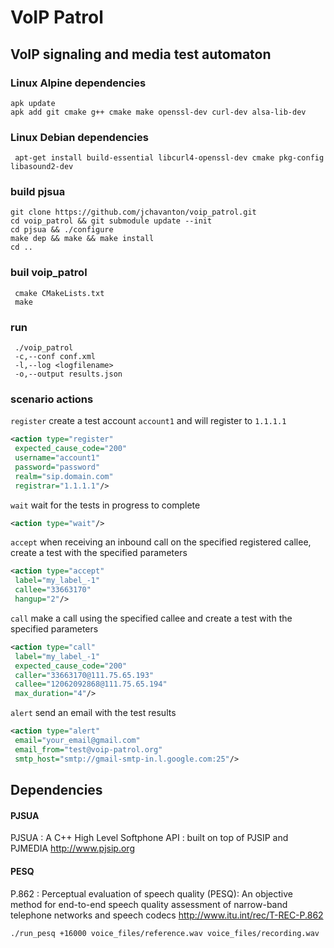 # VoIP Patrol

## VoIP signaling and media test automaton

### Linux Alpine dependencies
```
apk update
apk add git cmake g++ cmake make openssl-dev curl-dev alsa-lib-dev
```
### Linux Debian dependencies
```
 apt-get install build-essential libcurl4-openssl-dev cmake pkg-config libasound2-dev
```
### build pjsua
```
git clone https://github.com/jchavanton/voip_patrol.git
cd voip_patrol && git submodule update --init
cd pjsua && ./configure
make dep && make && make install
cd ..
```
### buil voip_patrol
```
 cmake CMakeLists.txt 
 make
```

### run
```
 ./voip_patrol
 -c,--conf conf.xml 
 -l,--log <logfilename> 
 -o,--output results.json
```

### scenario actions
`register` create a test account `account1` and will register to `1.1.1.1`
```xml
<action type="register"
 expected_cause_code="200"
 username="account1"
 password="password"
 realm="sip.domain.com" 
 registrar="1.1.1.1"/>
```
`wait` wait for the tests in progress to complete
```xml
<action type="wait"/>
```
`accept` when receiving an inbound call on the specified registered callee, create a test with the specified parameters  
```xml
<action type="accept"
 label="my_label_-1"
 callee="33663170"
 hangup="2"/>
```
`call` make a call using the specified callee and create a test with the specified parameters
```xml
<action type="call"
 label="my_label_-1"
 expected_cause_code="200"
 caller="33663170@111.75.65.193"
 callee="12062092868@111.75.65.194"
 max_duration="4"/>
```
`alert` send an email with the test results
```xml
<action type="alert"
 email="your_email@gmail.com"
 email_from="test@voip-patrol.org"
 smtp_host="smtp://gmail-smtp-in.l.google.com:25"/>
```

## Dependencies 

#### PJSUA
PJSUA : A C++ High Level Softphone API : built on top of PJSIP and PJMEDIA
http://www.pjsip.org

#### PESQ
P.862 : Perceptual evaluation of speech quality (PESQ): An objective method for end-to-end speech quality assessment of narrow-band telephone networks and speech codecs
http://www.itu.int/rec/T-REC-P.862
```
./run_pesq +16000 voice_files/reference.wav voice_files/recording.wav
```
